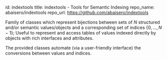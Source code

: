 id: indextools
title: indextools - Tools for Semantic Indexing
repo_name: abaisero/indextools
repo_url: https://github.com/abaisero/indextools


Family of classes which represent bijections between sets of $N$ structured
and/or semantic values/objects and a corresponding set of indices $\{0, \ldots,
N-1\}$;  Useful to represent and access tables of values indexed directly by
objects with rich interfaces and attributes.  

The provided classes automate (via a user-friendly interface) the conversions
between values and indices.
